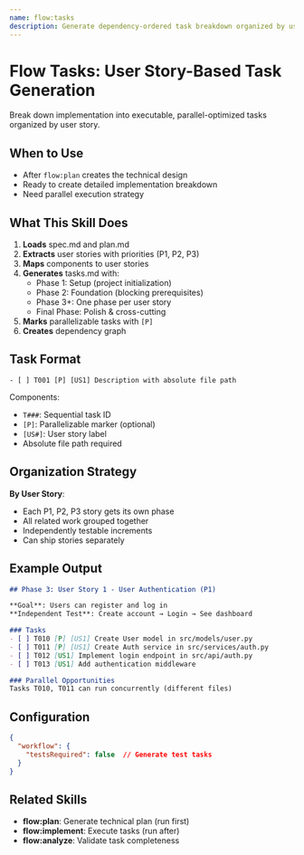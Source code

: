 ```yaml
---
name: flow:tasks
description: Generate dependency-ordered task breakdown organized by user story with parallel execution markers. Creates actionable tasks from specifications and technical plans.
---
```


# Flow Tasks: User Story-Based Task Generation

Break down implementation into executable, parallel-optimized tasks organized by user story.

## When to Use

- After `flow:plan` creates the technical design
- Ready to create detailed implementation breakdown
- Need parallel execution strategy

## What This Skill Does

1. **Loads** spec.md and plan.md
2. **Extracts** user stories with priorities (P1, P2, P3)
3. **Maps** components to user stories
4. **Generates** tasks.md with:
   - Phase 1: Setup (project initialization)
   - Phase 2: Foundation (blocking prerequisites)
   - Phase 3+: One phase per user story
   - Final Phase: Polish & cross-cutting
5. **Marks** parallelizable tasks with `[P]`
6. **Creates** dependency graph

## Task Format

```
- [ ] T001 [P] [US1] Description with absolute file path
```

Components:
- `T###`: Sequential task ID
- `[P]`: Parallelizable marker (optional)
- `[US#]`: User story label
- Absolute file path required

## Organization Strategy

**By User Story**:
- Each P1, P2, P3 story gets its own phase
- All related work grouped together
- Independently testable increments
- Can ship stories separately

## Example Output

```markdown
## Phase 3: User Story 1 - User Authentication (P1)

**Goal**: Users can register and log in
**Independent Test**: Create account → Login → See dashboard

### Tasks
- [ ] T010 [P] [US1] Create User model in src/models/user.py
- [ ] T011 [P] [US1] Create Auth service in src/services/auth.py
- [ ] T012 [US1] Implement login endpoint in src/api/auth.py
- [ ] T013 [US1] Add authentication middleware

### Parallel Opportunities
Tasks T010, T011 can run concurrently (different files)
```

## Configuration

```json
{
  "workflow": {
    "testsRequired": false  // Generate test tasks
  }
}
```

## Related Skills

- **flow:plan**: Generate technical plan (run first)
- **flow:implement**: Execute tasks (run after)
- **flow:analyze**: Validate task completeness
